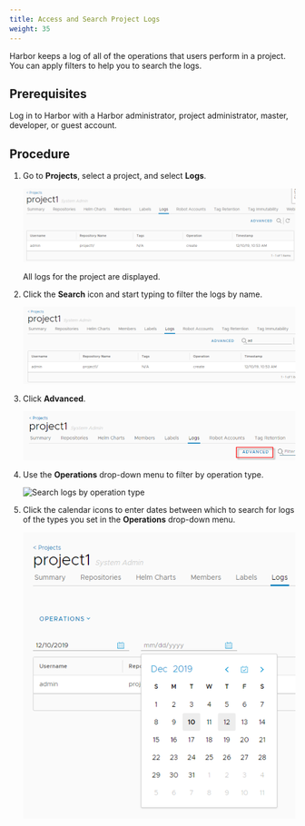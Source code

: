 ```yaml
---
title: Access and Search Project Logs
weight: 35
---
```


Harbor keeps a log of all of the operations that users perform in a project. You can apply filters to help you to search the logs.

## Prerequisites

Log in to Harbor with a Harbor administrator, project administrator, master, developer, or guest account.

## Procedure

1. Go to **Projects**, select a project, and select **Logs**.

   ![View logs](../../img/project-logs.png)

   All logs for the project are displayed.

2. Click the **Search** icon and start typing to filter the logs by name.

   ![Filter logs](../../img/log-filter.png)

3. Click **Advanced**.

   ![Advanced log search](../../img/log-search-advanced.png)

4. Use the **Operations** drop-down menu to filter by operation type.

   ![Search logs by operation type](./../img/new-project-log.png)

5. Click the calendar icons to enter dates between which to search for logs of the types you set in the **Operations** drop-down menu.

   ![Filter logs by date](../../img/log-search-advanced-date.png)
